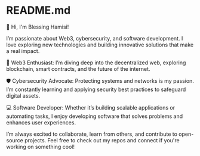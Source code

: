 # README.md
👋 Hi, I'm Blessing Hamisi!

I’m passionate about Web3, cybersecurity, and software development. I love exploring new technologies and building innovative solutions that make a real impact.

🚀 Web3 Enthusiast: I’m diving deep into the decentralized web, exploring blockchain, smart contracts, and the future of the internet.

🛡️ Cybersecurity Advocate: Protecting systems and networks is my passion. I’m constantly learning and applying security best practices to safeguard digital assets.

💻 Software Developer: Whether it’s building scalable applications or automating tasks, I enjoy developing software that solves problems and enhances user experiences.

I’m always excited to collaborate, learn from others, and contribute to open-source projects. Feel free to check out my repos and connect if you're working on something cool!
